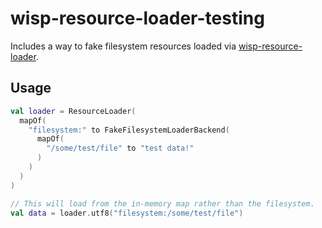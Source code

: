 # wisp-resource-loader-testing

Includes a way to fake filesystem resources loaded
via [wisp-resource-loader](https://github.com/cashapp/misk/tree/master/wisp-resource-loader).

## Usage

```kotlin
val loader = ResourceLoader(
  mapOf(
    "filesystem:" to FakeFilesystemLoaderBackend(
      mapOf(
        "/some/test/file" to "test data!"
      )
    )
  )
)

// This will load from the in-memory map rather than the filesystem.
val data = loader.utf8("filesystem:/some/test/file")
```

